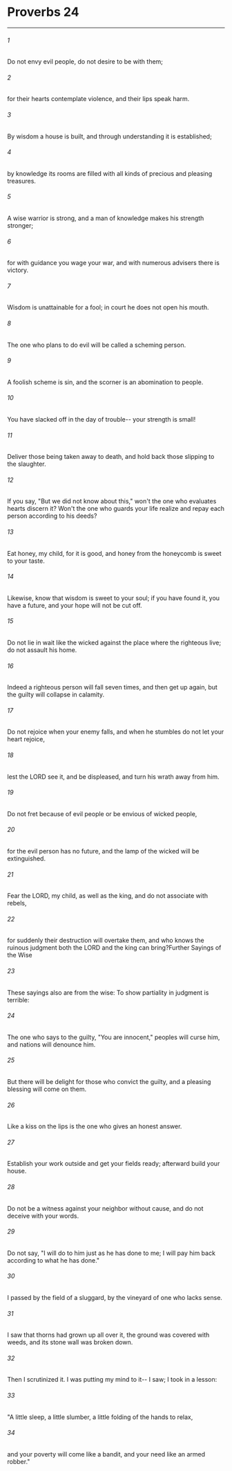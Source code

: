 # Proverbs 24
***



###### 1 
Do not envy evil people, do not desire to be with them; 

###### 2 
for their hearts contemplate violence, and their lips speak harm. 

###### 3 
By wisdom a house is built, and through understanding it is established; 

###### 4 
by knowledge its rooms are filled with all kinds of precious and pleasing treasures. 

###### 5 
A wise warrior is strong, and a man of knowledge makes his strength stronger; 

###### 6 
for with guidance you wage your war, and with numerous advisers there is victory. 

###### 7 
Wisdom is unattainable for a fool; in court he does not open his mouth. 

###### 8 
The one who plans to do evil will be called a scheming person. 

###### 9 
A foolish scheme is sin, and the scorner is an abomination to people. 

###### 10 
You have slacked off in the day of trouble-- your strength is small! 

###### 11 
Deliver those being taken away to death, and hold back those slipping to the slaughter. 

###### 12 
If you say, "But we did not know about this," won't the one who evaluates hearts discern it? Won't the one who guards your life realize and repay each person according to his deeds? 

###### 13 
Eat honey, my child, for it is good, and honey from the honeycomb is sweet to your taste. 

###### 14 
Likewise, know that wisdom is sweet to your soul; if you have found it, you have a future, and your hope will not be cut off. 

###### 15 
Do not lie in wait like the wicked against the place where the righteous live; do not assault his home. 

###### 16 
Indeed a righteous person will fall seven times, and then get up again, but the guilty will collapse in calamity. 

###### 17 
Do not rejoice when your enemy falls, and when he stumbles do not let your heart rejoice, 

###### 18 
lest the LORD see it, and be displeased, and turn his wrath away from him. 

###### 19 
Do not fret because of evil people or be envious of wicked people, 

###### 20 
for the evil person has no future, and the lamp of the wicked will be extinguished. 

###### 21 
Fear the LORD, my child, as well as the king, and do not associate with rebels, 

###### 22 
for suddenly their destruction will overtake them, and who knows the ruinous judgment both the LORD and the king can bring?Further Sayings of the Wise 

###### 23 
These sayings also are from the wise: To show partiality in judgment is terrible: 

###### 24 
The one who says to the guilty, "You are innocent," peoples will curse him, and nations will denounce him. 

###### 25 
But there will be delight for those who convict the guilty, and a pleasing blessing will come on them. 

###### 26 
Like a kiss on the lips is the one who gives an honest answer. 

###### 27 
Establish your work outside and get your fields ready; afterward build your house. 

###### 28 
Do not be a witness against your neighbor without cause, and do not deceive with your words. 

###### 29 
Do not say, "I will do to him just as he has done to me; I will pay him back according to what he has done." 

###### 30 
I passed by the field of a sluggard, by the vineyard of one who lacks sense. 

###### 31 
I saw that thorns had grown up all over it, the ground was covered with weeds, and its stone wall was broken down. 

###### 32 
Then I scrutinized it. I was putting my mind to it-- I saw; I took in a lesson: 

###### 33 
"A little sleep, a little slumber, a little folding of the hands to relax, 

###### 34 
and your poverty will come like a bandit, and your need like an armed robber."
